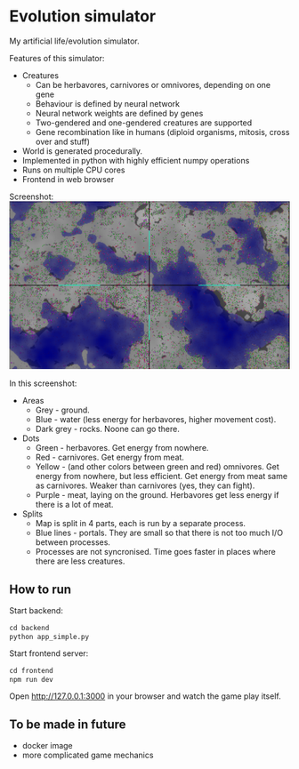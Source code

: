 # Evolution simulator

My artificial life/evolution simulator.

Features of this simulator:
* Creatures
    * Can be herbavores, carnivores or omnivores, depending on one gene
    * Behaviour is defined by neural network
    * Neural network weights are defined by genes
    * Two-gendered and one-gendered creatures are supported
    * Gene recombination like in humans (diploid organisms, mitosis, cross over and stuff)
* World is generated procedurally.
* Implemented in python with highly efficient numpy operations
* Runs on multiple CPU cores
* Frontend in web browser

Screenshot:
![](example.png)

In this screenshot:
* Areas
    * Grey - ground.
    * Blue - water (less energy for herbavores, higher movement cost).
    * Dark grey - rocks. Noone can go there.
* Dots
    * Green - herbavores. Get energy from nowhere.
    * Red - carnivores. Get energy from meat.
    * Yellow - (and other colors between green and red) omnivores. Get energy from nowhere, but less efficient. Get energy from meat same as carnivores. Weaker than carnivores (yes, they can fight).
    * Purple - meat, laying on the ground. Herbavores get less energy if there is a lot of meat.
* Splits
    * Map is split in 4 parts, each is run by a separate process.
    * Blue lines - portals. They are small so that there is not too much I/O between processes.
    * Processes are not syncronised. Time goes faster in places where there are less creatures.

## How to run
Start backend:

```
cd backend
python app_simple.py
```

Start frontend server:

```
cd frontend
npm run dev
```

Open http://127.0.0.1:3000 in your browser and watch the game play itself.

## To be made in future
* docker image
* more complicated game mechanics